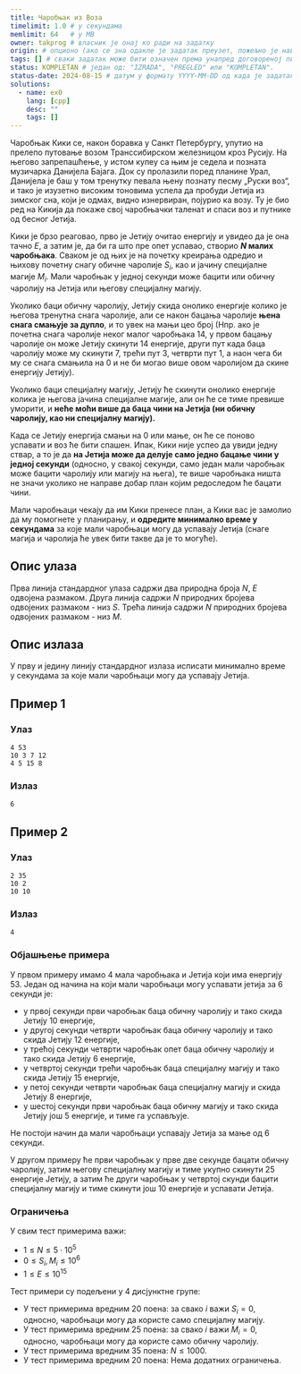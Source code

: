 ```yaml
---
title: Чаробњак из Воза
timelimit: 1.0 # у секундама
memlimit: 64   # y MB
owner: takprog # власник је онај ко ради на задатку
origin: # опционо (ако се зна одакле је задатак преузет, пожељно је навести извор)
tags: [] # сваки задатак може бити означен према унапред договореној листи ознака
status: KOMPLETAN # један од: "IZRADA", "PREGLED" или "KOMPLETAN".
status-date: 2024-08-15 # датум у формату YYYY-MM-DD од када је задатак у наведеном статусу
solutions:
  - name: ex0
    lang: [cpp]
    desc: ""
    tags: []
---
```


Чаробњак Кики се, након боравка у Санкт Петербургу, упутио на прелепо путовање возом Транссибирском железницом кроз Русију. На његово запрепашћење, у истом купеу са њим је седела и позната музичарка Данијела Бајага. Док су пролазили поред планине Урал, Данијела је баш у том тренутку певала њену познату песму „Руски воз“, и тако је изузетно високим тоновима успела да пробуди Јетија из зимског сна, који је одмах, видно изнервиран, појурио ка возу. Ту је био ред на Кикија да покаже свој чаробњачки таленат и спаси воз и путнике од бесног Јетија.

Кики је брзо реаговао, прво је Јетију очитао енергију и увидео да је она тачно $Е$, а затим је, да би га што пре опет успавао, створио **$N$ малих чаробњака**. Сваком је од њих је на почетку креирања одредио и њихову почетну снагу обичне чаролије $S_i$, као и јачину специјалне магије $M_i$. Мали чаробњак у једној секунди може бацити или обичну чаролију на Јетија или његову специјалну магију.

Уколико баци обичну чаролију, Јетију скида онолико енергије колико је његова тренутна снага чаролије, али се након бацања чаролије **њена снага смањује за дупло**, и то увек на мањи цео број (Нпр. ако је почетна снага чаролије неког малог чаробњака 14, у првом бацању чаролије он може Јетију скинути 14 енергије, други пут када баца чаролију може му скинути 7, трећи пут 3, четврти пут 1, а наон чега би му се снага смањила на 0 и не би могао више овом чаролијом да скине енергију Јетију).

Уколико баци специјалну магију, Јетију ће скинути онолико енергије колика је његова јачина специјалне магије, али он ће се тиме превише уморити, и **неће моћи више да баца чини на Јетија (ни обичну чаролију, као ни специјалну магију).**

Када се Јетију енергија смањи на 0 или мање, он ће се поново успавати и воз ће бити спашен. Ипак, Кики није успео да увиди једну ствар, а то је да **на Јетија може да делује само једно бацање чини у једној секунди** (односно, у свакој секунди, само један мали чаробњак може бацити чаролију или магију на њега), те више чаробњака ништа не значи уколико не направе добар план којим редоследом ће бацати чини. 

Мали чаробњаци чекају да им Кики пренесе план, а Кики вас је замолио да му помогнете у планирању, и **одредите минимално време у секундама** за које мали чаробњаци могу да успавају Јетија (снаге магија и чаролија ће увек бити такве да је то могуће).

## Опис улаза

Прва линија стандардног улаза садржи два природна броја $N$, $E$ одвојена размаком. Друга линија садржи $N$ природних бројева одвојених размаком - низ $S$. Трећа линија садржи $N$ природних бројева одвојених размаком - низ $М$.

## Опис излаза

У прву и једину линију стандардног излаза исписати минимално време у секундама за које мали чаробњаци могу да успавају Јетија.

## Пример 1

### Улаз

~~~
4 53
10 3 7 12
4 5 15 8
~~~

### Излаз

~~~
6
~~~

## Пример 2

### Улаз

~~~
2 35
10 2
10 10
~~~

### Излаз

~~~
4
~~~

### Објашњење примера

У првом примеру имамо 4 мала чаробњака и Јетија који има енергију 53. Један од начина на који мали чаробњаци могу успавати јетија за 6 секунди је:

- у првој секунди први чаробњак баца обичну чаролију и тако скида Јетију 10 енергије,
- у другој секунди четврти чаробњак баца обичну чаролију и тако скида Јетију 12 енергије,
- у трећој секунди четврти чаробњак опет баца обичну чаролију и тако скида Јетију 6 енергије,
- у четвртој секунди трећи чаробњак баца специјалну магију и тако скида Јетију 15 енергије,
- у петој секунди четврти чаробњак баца специјалну магију и скида Јетију 8 енергије,
- у шестој секунди први чаробњак баца обичну магију и тако скида Јетију још 5 енергије, и тиме га успављује.

Не постоји начин да мали чаробњаци успавају Јетија за мање од 6 секунди.

У другом примеру ће први чаробњак у прве две секунде бацати обичну чаролију, затим његову специјалну магију и тиме укупно скинути 25 енергије Јетију, а затим ће други чаробњак у четвртој скунди бацити специјалну магију и тиме скинути још 10 енергије и успавати Јетија.

### Ограничења

У свим тест примерима важи:

* $1 \leq N \leq 5 \cdot 10^5$
* $0 \leq S_i, M_i \leq 10^6$
* $1 \leq E \leq 10^{15}$

Тест примери су подељени у 4 дисјунктне групе:

* У тест примерима вредним 20 поена: за свако $i$ важи $S_i = 0$, односно, чаробњаци могу да користе само специјалну магију.
* У тест примерима вредним 25 поена: за свако $i$ важи $М_i = 0$, односно, чаробњаци могу да користе само обичну чаролију.
* У тест примерима вредним 35 поена: $N \leq 1000$.
* У тест примерима вредним 20 поена: Нема додатних ограничења.
